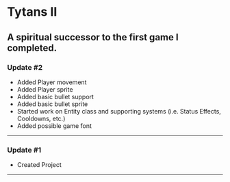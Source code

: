 # Tytans II
A spiritual successor to the first game I completed.
------

### Update #2
* Added Player movement
* Added Player sprite
* Added basic bullet support
* Added basic bullet sprite
* Started work on Entity class and supporting systems (i.e. Status Effects, Cooldowns, etc.)
* Added possible game font
------

### Update #1
* Created Project
------
